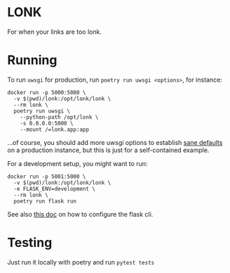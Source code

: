 # LONK
For when your links are too lonk.

# Running
To run `uwsgi` for production, run `poetry run uwsgi <options>`, for instance:
```shell
docker run -p 5000:5000 \
  -v $(pwd)/lonk:/opt/lonk/lonk \
  --rm lonk \
  poetry run uwsgi \
    --python-path /opt/lonk \
    -s 0.0.0.0:5000 \
    --mount /=lonk.app:app
```
…of course, you should add more uwsgi options to establish
[sane defaults](https://www.techatbloomberg.com/blog/configuring-uwsgi-production-deployment/)
on a production instance,
but this is just for a self-contained example.

For a development setup, you might want to run:
```shell
docker run -p 5001:5000 \
  -v $(pwd)/lonk:/opt/lonk/lonk \
  -e FLASK_ENV=development \
  --rm lonk \
  poetry run flask run
```
See also [this doc](https://flask.palletsprojects.com/en/1.1.x/cli/)
on how to configure the flask cli.

# Testing
Just run it locally with poetry and run `pytest tests`
